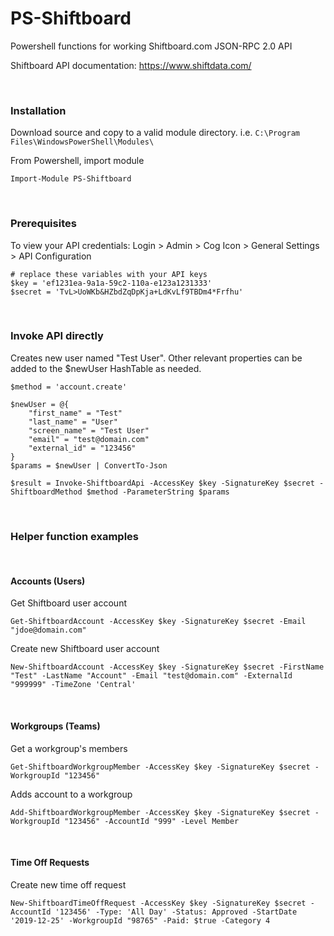 # PS-Shiftboard
Powershell functions for working Shiftboard.com JSON-RPC 2.0 API

Shiftboard API documentation: https://www.shiftdata.com/

&nbsp;
&nbsp;
### Installation

Download source and copy to a valid module directory. i.e. `C:\Program Files\WindowsPowerShell\Modules\`

From Powershell, import module

    Import-Module PS-Shiftboard
    
&nbsp;
&nbsp;
### Prerequisites

To view your API credentials: Login > Admin > Cog Icon > General Settings > API Configuration
    
    # replace these variables with your API keys
    $key = 'ef1231ea-9a1a-59c2-110a-e123a1231333' 
    $secret = 'TvL>UoWKb&HZbdZqDpKja+LdKvLf9TBDm4*Frfhu'



&nbsp;
&nbsp;
### Invoke API directly
Creates new user named "Test User". Other relevant properties can be added to the $newUser HashTable as needed.

    $method = 'account.create'

    $newUser = @{
        "first_name" = "Test"
        "last_name" = "User"
        "screen_name" = "Test User"
        "email" = "test@domain.com"
        "external_id" = "123456"
    }
    $params = $newUser | ConvertTo-Json

    $result = Invoke-ShiftboardApi -AccessKey $key -SignatureKey $secret -ShiftboardMethod $method -ParameterString $params
    
    
&nbsp;
&nbsp;
### Helper function examples


&nbsp;
#### Accounts (Users)

Get Shiftboard user account

    Get-ShiftboardAccount -AccessKey $key -SignatureKey $secret -Email "jdoe@domain.com"


Create new Shiftboard user account

    New-ShiftboardAccount -AccessKey $key -SignatureKey $secret -FirstName "Test" -LastName "Account" -Email "test@domain.com" -ExternalId "999999" -TimeZone 'Central'


&nbsp;
#### Workgroups (Teams)

Get a workgroup's members

    Get-ShiftboardWorkgroupMember -AccessKey $key -SignatureKey $secret -WorkgroupId "123456"


Adds account to a workgroup

    Add-ShiftboardWorkgroupMember -AccessKey $key -SignatureKey $secret -WorkgroupId "123456" -AccountId "999" -Level Member

&nbsp;
#### Time Off Requests

Create new time off request

    New-ShiftboardTimeOffRequest -AccessKey $key -SignatureKey $secret -AccountId '123456' -Type: 'All Day' -Status: Approved -StartDate '2019-12-25' -WorkgroupId "98765" -Paid: $true -Category 4
    
    
    
